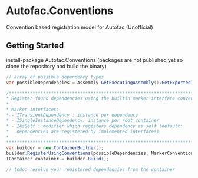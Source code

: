 # Autofac.Conventions

Convention based registration model for Autofac (Unofficial)

## Getting Started
install-package Autofac.Conventions (packages are not published yet so clone the repository and build the binary)

```csharp
// array of possible dependency types
var possibleDependencies = Assembly.GetExecutingAssembly().GetExportedTypes();

/****************************************************************************** 
* Register found dependencies using the builtin marker interface conventions.
*
* Marker interfaces:
* - ITransientDependency : instance per dependency
* - ISingleInstanceDependency: instance per root container
* - IAsSelf : modifier which registers dependency as self (default: 
*   dependencies are registered by implemented interfaces)
*
*******************************************************************************/
var builder = new ContainerBuilder();
builder.RegisterUsingConventions(possibleDependencies, MarkerConventions.Default);
IContainer container = builder.Build();

// todo: resolve your registered dependencies from the container

```
